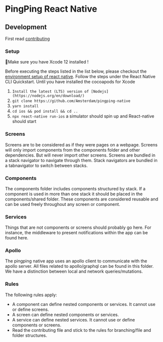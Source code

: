 # PingPing React Native

## Development

First read [contributing](CONTRIBUTING.md)

### Setup

:rotating_light:Make sure you have Xcode 12 installed !

Before executing the steps listed in the list below, please checkout the [environment setup of react native](https://reactnative.dev/docs/environment-setup). Follow the steps under the React Native CLI Quickstart. Until you have installed the cocoapods for Xcode

1. `Install the latest (LTS) version of [Nodejs](https://nodejs.org/en/download/)`
1. `git clone https://github.com/Amsterdam/pingping-native`
1. `yarn install`
1. `cd ios && pod install && cd ..`
1. `npx react-native run-ios` a simulator should spin up and React-native should start

### Screens

Screens are to be considered as if they were pages on a webpage. Screens will only import components from the components folder and other dependencies.
But will never import other screens. Screens are bundled in a stack navigator to navigate through them. Stack navigators are bundled in a tabnavigator to switch between stacks.

### Components

The components folder includes components structured by stack. If a component is used in more than one stack it should be placed in the components/shared folder. These components are considered reusable and can be used freely throughout any screen or component.

### Services

Things that are not components or screens should probably go here. For instance, the middleware to present notifications within the app can be found here.

### Apollo

The pingping native app uses an apollo client to communicate with the apollo server. All files related to apollo/graphql can be found in this folder. We have a distinction between local and network queries/mutations.

### Rules

The following rules apply:

- A component can define nested components or services. It cannot use or define screens.
- A screen can define nested components or services.
- A service can define nested services. It cannot use or define components or screens.
- Read the contributing file and stick to the rules for branching/file and folder structures.
